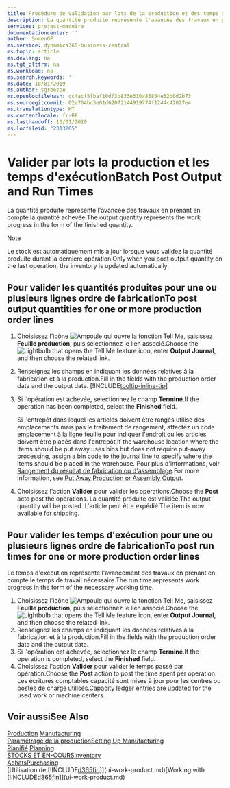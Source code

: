 ```yaml
---
title: Procédure de validation par lots de la production et des temps d'exécution | Microsoft Docs
description: La quantité produite représente l'avancée des travaux en prenant en compte la quantité achevée.
services: project-madeira
documentationcenter: ''
author: SorenGP
ms.service: dynamics365-business-central
ms.topic: article
ms.devlang: na
ms.tgt_pltfrm: na
ms.workload: na
ms.search.keywords: ''
ms.date: 10/01/2019
ms.author: sgroespe
ms.openlocfilehash: cc4acf5fbaf10df3b833e310a83854e52b0d2b73
ms.sourcegitcommit: 02e704bc3e01d62072144919774f1244c42827e4
ms.translationtype: HT
ms.contentlocale: fr-BE
ms.lasthandoff: 10/01/2019
ms.locfileid: "2313265"
---
```

# <a name="batch-post-output-and-run-times"></a><span data-ttu-id="87184-103">Valider par lots la production et les temps d'exécution</span><span class="sxs-lookup"><span data-stu-id="87184-103">Batch Post Output and Run Times</span></span>
<span data-ttu-id="87184-104">La quantité produite représente l'avancée des travaux en prenant en compte la quantité achevée.</span><span class="sxs-lookup"><span data-stu-id="87184-104">The output quantity represents the work progress in the form of the finished quantity.</span></span>  

> [!NOTE]
> <span data-ttu-id="87184-105">Le stock est automatiquement mis à jour lorsque vous validez la quantité produite durant la dernière opération.</span><span class="sxs-lookup"><span data-stu-id="87184-105">Only when you post output quantity on the last operation, the inventory is updated automatically.</span></span>  

## <a name="to-post-output-quantities-for-one-or-more-production-order-lines"></a><span data-ttu-id="87184-106">Pour valider les quantités produites pour une ou plusieurs lignes ordre de fabrication</span><span class="sxs-lookup"><span data-stu-id="87184-106">To post output quantities for one or more production order lines</span></span>
1. <span data-ttu-id="87184-107">Choisissez l'icône ![Ampoule qui ouvre la fonction Tell Me](media/ui-search/search_small.png "Dites-moi ce que vous voulez faire"), saisissez **Feuille production**, puis sélectionnez le lien associé.</span><span class="sxs-lookup"><span data-stu-id="87184-107">Choose the ![Lightbulb that opens the Tell Me feature](media/ui-search/search_small.png "Tell me what you want to do") icon, enter **Output Journal**, and then choose the related link.</span></span>  
2. <span data-ttu-id="87184-108">Renseignez les champs en indiquant les données relatives à la fabrication et à la production.</span><span class="sxs-lookup"><span data-stu-id="87184-108">Fill in the fields with the production order data and the output data.</span></span> [!INCLUDE[tooltip-inline-tip](includes/tooltip-inline-tip_md.md)]
3. <span data-ttu-id="87184-109">Si l'opération est achevée, sélectionnez le champ **Terminé**.</span><span class="sxs-lookup"><span data-stu-id="87184-109">If the operation has been completed, select the **Finished** field.</span></span>  

    <span data-ttu-id="87184-110">Si l'entrepôt dans lequel les articles doivent être rangés utilise des emplacements mais pas le traitement de rangement, affectez un code emplacement à la ligne feuille pour indiquer l'endroit où les articles doivent être placés dans l'entrepôt.</span><span class="sxs-lookup"><span data-stu-id="87184-110">If the warehouse location where the items should be put away uses bins but does not require put-away processing,  assign a bin code to the journal line to specify where the items should be placed in the warehouse.</span></span> <span data-ttu-id="87184-111">Pour plus d'informations, voir [Rangement du résultat de fabrication ou d'assemblage](warehouse-how-to-put-away-production-output.md).</span><span class="sxs-lookup"><span data-stu-id="87184-111">For more information, see [Put Away Production or Assembly Output](warehouse-how-to-put-away-production-output.md).</span></span>  

4. <span data-ttu-id="87184-112">Choisissez l'action **Valider** pour valider les opérations.</span><span class="sxs-lookup"><span data-stu-id="87184-112">Choose the **Post** acto post the operations.</span></span> <span data-ttu-id="87184-113">La quantité produite est validée.</span><span class="sxs-lookup"><span data-stu-id="87184-113">The output quantity will be posted.</span></span> <span data-ttu-id="87184-114">L'article peut être expédié.</span><span class="sxs-lookup"><span data-stu-id="87184-114">The item is now available for shipping.</span></span>  

## <a name="to-post-run-times-for-one-or-more-production-order-lines"></a><span data-ttu-id="87184-115">Pour valider les temps d'exécution pour une ou plusieurs lignes ordre de fabrication</span><span class="sxs-lookup"><span data-stu-id="87184-115">To post run times for one or more production order lines</span></span>
<span data-ttu-id="87184-116">Le temps d'exécution représente l'avancement des travaux en prenant en compte le temps de travail nécessaire.</span><span class="sxs-lookup"><span data-stu-id="87184-116">The run time represents work progress in the form of the necessary working time.</span></span>    

1.  <span data-ttu-id="87184-117">Choisissez l'icône ![Ampoule qui ouvre la fonction Tell Me](media/ui-search/search_small.png "Dites-moi ce que vous voulez faire"), saisissez **Feuille production**, puis sélectionnez le lien associé.</span><span class="sxs-lookup"><span data-stu-id="87184-117">Choose the ![Lightbulb that opens the Tell Me feature](media/ui-search/search_small.png "Tell me what you want to do") icon, enter **Output Journal**, and then choose the related link.</span></span>  
2. <span data-ttu-id="87184-118">Renseignez les champs en indiquant les données relatives à la fabrication et à la production.</span><span class="sxs-lookup"><span data-stu-id="87184-118">Fill in the fields with the production order data and the output data.</span></span>  
3.  <span data-ttu-id="87184-119">Si l'opération est achevée, sélectionnez le champ **Terminé**.</span><span class="sxs-lookup"><span data-stu-id="87184-119">If the operation is completed, select the **Finished** field.</span></span>  
4. <span data-ttu-id="87184-120">Choisissez l'action **Valider** pour valider le temps passé par opération.</span><span class="sxs-lookup"><span data-stu-id="87184-120">Choose the **Post** action to post the time spent per operation.</span></span> <span data-ttu-id="87184-121">Les écritures comptables capacité sont mises à jour pour les centres ou postes de charge utilisés.</span><span class="sxs-lookup"><span data-stu-id="87184-121">Capacity ledger entries are updated for the used work or machine centers.</span></span>

## <a name="see-also"></a><span data-ttu-id="87184-122">Voir aussi</span><span class="sxs-lookup"><span data-stu-id="87184-122">See Also</span></span>  
<span data-ttu-id="87184-123">[Production](production-manage-manufacturing.md)  </span><span class="sxs-lookup"><span data-stu-id="87184-123">[Manufacturing](production-manage-manufacturing.md)  </span></span>  
[<span data-ttu-id="87184-124">Paramétrage de la production</span><span class="sxs-lookup"><span data-stu-id="87184-124">Setting Up Manufacturing</span></span>](production-configure-production-processes.md)  
<span data-ttu-id="87184-125">[Planifié](production-planning.md)    </span><span class="sxs-lookup"><span data-stu-id="87184-125">[Planning](production-planning.md)    </span></span>  
[<span data-ttu-id="87184-126">STOCKS ET EN-COURS</span><span class="sxs-lookup"><span data-stu-id="87184-126">Inventory</span></span>](inventory-manage-inventory.md)  
[<span data-ttu-id="87184-127">Achats</span><span class="sxs-lookup"><span data-stu-id="87184-127">Purchasing</span></span>](purchasing-manage-purchasing.md)  
<span data-ttu-id="87184-128">[Utilisation de [!INCLUDE[d365fin](includes/d365fin_md.md)]](ui-work-product.md)</span><span class="sxs-lookup"><span data-stu-id="87184-128">[Working with [!INCLUDE[d365fin](includes/d365fin_md.md)]](ui-work-product.md)</span></span>
